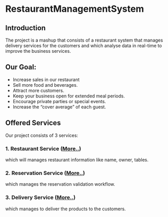 # RestaurantManagementSystem

## Introduction
The project is a mashup that consists of a restaurant system that manages delivery services for the customers and which analyse data in real-time to improve the business services. 


## Our Goal:
* Increase sales in our restaurant
* Sell more food and beverages.
* Attract more customers.
* Keep your business open for extended meal periods.
* Encourage private parties or special events.
* Increase the “cover average” of each guest.

## Offered Services
Our project consists of 3 services:

### 1. Restaurant Service ([More..](https://github.com/youssefMes/RestaurantManagementSystem/wiki/1.-Restaurant-service))
which will manages restaurant information like name, owner, tables.

### 2. Reservation Service ([More..](https://github.com/youssefMes/RestaurantManagementSystem/wiki/2.-Reservation-service))
which manages the reservation validation workflow.

### 3. Delivery Service ([More..](https://github.com/youssefMes/RestaurantManagementSystem/wiki/3.-Delivery-service))
which manages to deliver the products to the customers.
